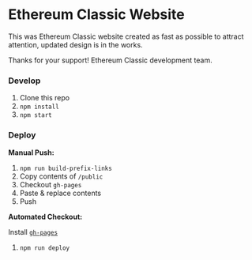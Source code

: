 # Ethereum Classic Website

This was Ethereum Classic website created as fast as possible to attract attention, updated design is in the works.

Thanks for your support!
Ethereum Classic development team.

### Develop

1. Clone this repo
2. `npm install`
3. `npm start`

### Deploy

**Manual Push:**

1. `npm run build-prefix-links`
2. Copy contents of `/public`
3. Checkout `gh-pages`
4. Paste & replace contents
5. Push

**Automated Checkout:**

Install [`gh-pages`](https://www.npmjs.com/package/gh-pages)

1. `npm run deploy`
